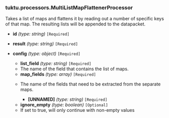 ### tuktu.processors.MultiListMapFlattenerProcessor
Takes a list of maps and flattens it by reading out a number of specific keys of that map. The resulting lists will be appended to the datapacket.

  * **id** *(type: string)* `[Required]`

  * **result** *(type: string)* `[Required]`

  * **config** *(type: object)* `[Required]`

    * **list_field** *(type: string)* `[Required]`
    - The name of the field that contains the list of maps.
 
    * **map_fields** *(type: array)* `[Required]`
    - The name of the fields that need to be extracted from the separate maps.
 
      * **[UNNAMED]** *(type: string)* `[Required]`

    * **ignore_empty** *(type: boolean)* `[Optional]`
    - If set to true, will only continue with non-empty values
 
